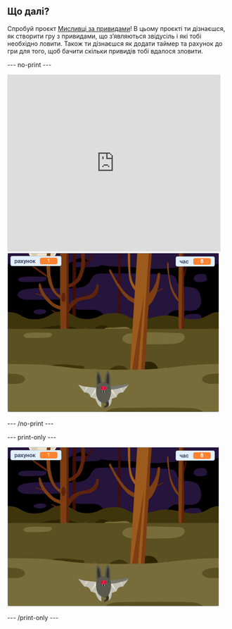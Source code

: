 ## Що далі?

Спробуй проєкт [Мисливці за привидами](https://projects.raspberrypi.org/en/projects/ghostbusters?utm_source=pathway&utm_medium=whatnext&utm_campaign=projects)! В цьому проєкті ти дізнаєшся, як створити гру з привидами, що з’являються звідусіль і які тобі необхідно ловити. Також ти дізнаєшся як додати таймер та рахунок до гри для того, щоб бачити скільки привидів тобі вдалося зловити.

\--- no-print \---

<div class="scratch-preview">
  <iframe allowtransparency="true" width="485" height="402" src="https://scratch.mit.edu/projects/embed/276874679/?autostart=false" frameborder="0" scrolling="no"></iframe>
  <img src="images/ghostbusters-static.png">
</div>

\--- /no-print \---

\--- print-only \---

![попередній перегляд](images/ghostbusters-static.png)

\--- /print-only \---